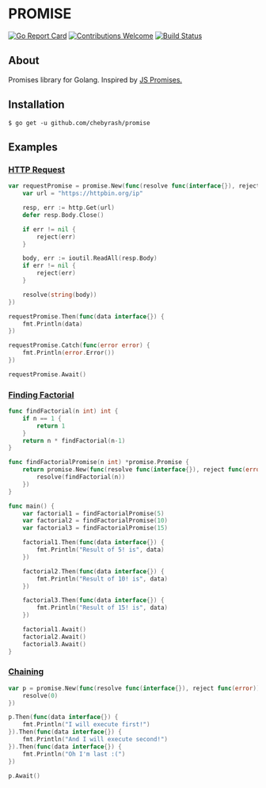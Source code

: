 # PROMISE
[![Go Report Card](https://goreportcard.com/badge/github.com/chebyrash/promise)](https://goreportcard.com/report/github.com/chebyrash/promise)
[![Contributions Welcome](https://img.shields.io/badge/contributions-welcome-brightgreen.svg?style=flat)](https://github.com/chebyrash/promise)
[![Build Status](https://travis-ci.org/chebyrash/promise.svg?branch=master)](https://travis-ci.org/chebyrash/promise)

## About
Promises library for Golang. Inspired by [JS Promises.](https://developer.mozilla.org/en-US/docs/Web/JavaScript/Reference/Global_Objects/Promise)

## Installation

    $ go get -u github.com/chebyrash/promise
    
## Examples

### [HTTP Request](https://github.com/Chebyrash/promise/blob/master/examples/http_request/main.go)
```go
var requestPromise = promise.New(func(resolve func(interface{}), reject func(error)) {
	var url = "https://httpbin.org/ip"

	resp, err := http.Get(url)
	defer resp.Body.Close()

	if err != nil {
		reject(err)
	}

	body, err := ioutil.ReadAll(resp.Body)
	if err != nil {
		reject(err)
	}

	resolve(string(body))
})

requestPromise.Then(func(data interface{}) {
	fmt.Println(data)
})

requestPromise.Catch(func(error error) {
	fmt.Println(error.Error())
})

requestPromise.Await()
```

### [Finding Factorial](https://github.com/Chebyrash/promise/blob/master/examples/calculation/main.go)

```go
func findFactorial(n int) int {
	if n == 1 {
		return 1
	}
	return n * findFactorial(n-1)
}

func findFactorialPromise(n int) *promise.Promise {
	return promise.New(func(resolve func(interface{}), reject func(error)) {
		resolve(findFactorial(n))
	})
}

func main() {
	var factorial1 = findFactorialPromise(5)
	var factorial2 = findFactorialPromise(10)
	var factorial3 = findFactorialPromise(15)

	factorial1.Then(func(data interface{}) {
		fmt.Println("Result of 5! is", data)
	})

	factorial2.Then(func(data interface{}) {
		fmt.Println("Result of 10! is", data)
	})

	factorial3.Then(func(data interface{}) {
		fmt.Println("Result of 15! is", data)
	})

	factorial1.Await()
	factorial2.Await()
	factorial3.Await()
}
```

### [Chaining](https://github.com/Chebyrash/promise/blob/master/examples/http_request/main.go)
```go
var p = promise.New(func(resolve func(interface{}), reject func(error)) {
	resolve(0)
})

p.Then(func(data interface{}) {
	fmt.Println("I will execute first!")
}).Then(func(data interface{}) {
	fmt.Println("And I will execute second!")
}).Then(func(data interface{}) {
	fmt.Println("Oh I'm last :(")
})

p.Await()
```